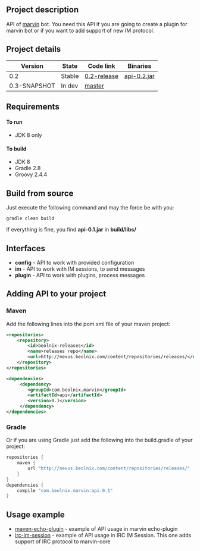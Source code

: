 ## Project description
API of [marvin](https://github.com/beolnix/marvin) bot. 
You need this API if you are going to create a plugin for marvin bot or if you want to add support of new IM protocol.

## Project details
| Version | State | Code link | Binaries
| --- | --- | --- | --- |
| 0.2 | Stable | [0.2-release](https://github.com/beolnix/marvin-api/releases/tag/0.2-release) | [api-0.2.jar](http://nexus.beolnix.com/service/local/repositories/releases/content/com/beolnix/marvin/api/0.2/api-0.2.jar) |
| 0.3-SNAPSHOT | In dev | [master](https://github.com/beolnix/marvin-api/) | |

## Requirements
#### To run
* JDK 8 only

#### To build
* JDK 8
* Gradle 2.8
* Groovy 2.4.4

## Build from source
Just execute the following command and may the force be with you:
```
gradle clean build
```

If everything is fine, you find **api-0.1.jar** in **build/libs/** 

## Interfaces
* **config** - API to work with provided configuration
* **im** - API to work with IM sessions, to send messages
* **plugin** - API to work with plugins, process messages

## Adding API to your project

### Maven
Add the following lines into the pom.xml file of your maven project:
```xml
<repositories>
    <repository>
        <id>beolnix-releases</id>
        <name>releases repo</name>
        <url>http://nexus.beolnix.com/content/repositories/releases/</url>
    </repository>
</repositories>

<dependencies>
     <dependency>
        <groupId>com.beolnix.marvin</groupId>
        <artifactId>api</artifactId>
        <version>0.1</version>
     </dependency>
</dependencies>
```

### Gradle
Or if you are using Gradle just add the following into the build.gradle of your project:
```groovy
repositories {
    maven {
        url "http://nexus.beolnix.com/content/repositories/releases/"
    }
}
dependencies {
    compile "com.beolnix.marvin:api:0.1"
}
```

## Usage example
* [maven-echo-plugin](https://github.com/beolnix/marvin-echo-plugin) - example of API usage in marvin echo-plugin
* [irc-im-session](https://github.com/beolnix/marvin/tree/master/im-sessions/marvin-irc-im-session) - example of API usage in IRC IM Session. This one adds support of IRC protocol to marvin-core
